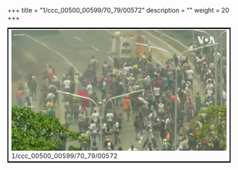 +++
title = "1/ccc_00500_00599/70_79/00572"
description = ""
weight = 20
+++

<table style="border:2px solid black;max-width:800px;max-height:800px;" 
><tr><td>
<img class="center-fit-jpg"
src="/jpg_/aaa_20190430_NxaOmWaI8sI_00571.jpg">
1/ccc_00500_00599/70_79/00572
</img></td></tr></table>
